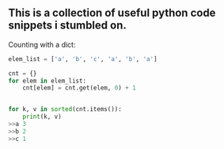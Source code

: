## This is a collection of useful python code snippets i stumbled on.

Counting with a dict:
```python
elem_list = ['a', 'b', 'c', 'a', 'b', 'a']

cnt = {}
for elem in elem_list:
    cnt[elem] = cnt.get(elem, 0) + 1


for k, v in sorted(cnt.items()):
    print(k, v)
>>a 3
>>b 2
>>c 1
```
